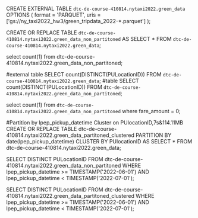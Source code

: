 CREATE EXTERNAL TABLE `dtc-de-course-410814.nytaxi2022.green_data`
OPTIONS (
  format = 'PARQUET',
  uris = ['gs://ny_taxi2022_hw3/green_tripdata_2022-*.parquet']
);

CREATE OR REPLACE TABLE `dtc-de-course-410814.nytaxi2022.green_data_non_partitoned` AS
SELECT * FROM `dtc-de-course-410814.nytaxi2022.green_data`;

select count(1) from dtc-de-course-410814.nytaxi2022.green_data_non_partitoned;

#external table
SELECT count(DISTINCT(PULocationID))
FROM `dtc-de-course-410814.nytaxi2022.green_data`;
#table
SELECT count(DISTINCT(PULocationID))
FROM `dtc-de-course-410814.nytaxi2022.green_data_non_partitoned`;

select count(1)
from `dtc-de-course-410814.nytaxi2022.green_data_non_partitoned`
where fare_amount = 0;

#Partition by lpep_pickup_datetime Cluster on PUlocationID,7s&114.11MB
CREATE OR REPLACE TABLE dtc-de-course-410814.nytaxi2022.green_data_partitoned_clustered
PARTITION BY date(lpep_pickup_datetime)
CLUSTER BY PUlocationID AS
SELECT * FROM dtc-de-course-410814.nytaxi2022.green_data;


SELECT DISTINCT PULocationID
FROM dtc-de-course-410814.nytaxi2022.green_data_non_partitoned
WHERE lpep_pickup_datetime >= TIMESTAMP('2022-06-01')
  AND lpep_pickup_datetime < TIMESTAMP('2022-07-01');

SELECT DISTINCT PULocationID
FROM dtc-de-course-410814.nytaxi2022.green_data_partitoned_clustered
WHERE lpep_pickup_datetime >= TIMESTAMP('2022-06-01')
  AND lpep_pickup_datetime < TIMESTAMP('2022-07-01');
